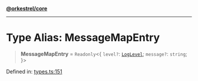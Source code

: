 [**@orkestrel/core**](../index.md)

***

# Type Alias: MessageMapEntry

> **MessageMapEntry** = `Readonly`\<\{ `level?`: [`LogLevel`](LogLevel.md); `message?`: `string`; \}\>

Defined in: [types.ts:151](https://github.com/orkestrel/core/blob/cbe5b2d7b027ca6f0f1301ef32750afb69b4764b/src/types.ts#L151)
